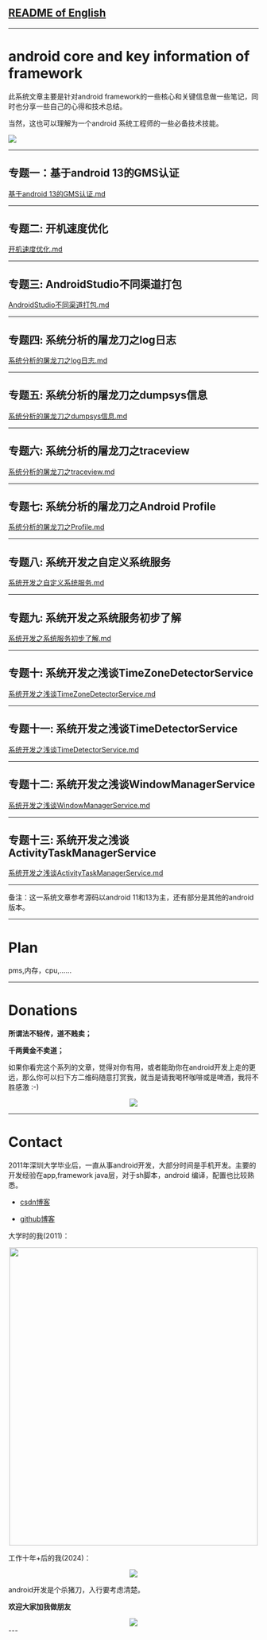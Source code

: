 
## [README of English][readme]

---

# android core and key information of framework


此系统文章主要是针对android framework的一些核心和关键信息做一些笔记，同时也分享一些自己的心得和技术总结。


当然，这也可以理解为一个android 系统工程师的一些必备技术技能。


<img src="./flower/flower_red_003.png">


---

## 专题一：基于android 13的GMS认证
[基于android 13的GMS认证.md](./专题一_基于android_13的GMS认证/基于android_13的GMS认证.md)

---

## 专题二: 开机速度优化
[开机速度优化.md](./专题二_开机速度优化/开机速度优化.md)

---

## 专题三: AndroidStudio不同渠道打包
[AndroidStudio不同渠道打包.md](./专题三_AndroidStudio不同渠道打包/AndroidStudio不同渠道打包.md)

---

## 专题四: 系统分析的屠龙刀之log日志
[系统分析的屠龙刀之log日志.md](./专题四_系统分析的屠龙刀之log日志/系统分析的屠龙刀之log日志.md)

---

## 专题五: 系统分析的屠龙刀之dumpsys信息
[系统分析的屠龙刀之dumpsys信息.md](./专题五_系统分析的屠龙刀之dumpsys信息/系统分析的屠龙刀之dumpsys信息.md)

---

## 专题六: 系统分析的屠龙刀之traceview
[系统分析的屠龙刀之traceview.md](./专题六_系统分析的屠龙刀之traceview/系统分析的屠龙刀之traceview.md)

---

## 专题七: 系统分析的屠龙刀之Android Profile
[系统分析的屠龙刀之Profile.md](./专题七_系统分析的屠龙刀之Profile/系统分析的屠龙刀之Profile.md)

---

## 专题八: 系统开发之自定义系统服务
[系统开发之自定义系统服务.md](./专题八_系统开发之自定义系统服务/系统开发之自定义系统服务.md)

---

## 专题九: 系统开发之系统服务初步了解
[系统开发之系统服务初步了解.md](./专题九_系统开发之系统服务初步了解/系统开发之系统服务初步了解.md)

---

## 专题十: 系统开发之浅谈TimeZoneDetectorService
[系统开发之浅谈TimeZoneDetectorService.md](./专题十_系统开发之浅谈TimeZoneDetectorService/系统开发之浅谈TimeZoneDetectorService.md)

---

## 专题十一: 系统开发之浅谈TimeDetectorService
[系统开发之浅谈TimeDetectorService.md](./专题十一_系统开发之浅谈TimeDetectorService/系统开发之浅谈TimeDetectorService.md)

---

## 专题十二: 系统开发之浅谈WindowManagerService
[系统开发之浅谈WindowManagerService.md](./专题十二_系统开发之浅谈WindowManagerService/系统开发之浅谈WindowManagerService.md)

---

## 专题十三: 系统开发之浅谈ActivityTaskManagerService
[系统开发之浅谈ActivityTaskManagerService.md](./专题十三_系统开发之浅谈ActivityTaskManagerService/系统开发之浅谈ActivityTaskManagerService.md)

---

备注：这一系统文章参考源码以android 11和13为主，还有部分是其他的android 版本。

---
# Plan
pms,内存，cpu,......


---
# Donations

**所谓法不轻传，道不贱卖；**

**千两黄金不卖道；**

如果你看完这个系列的文章，觉得对你有用，或者能助你在android开发上走的更远，那么你可以扫下方二维码随意打赏我，就当是请我喝杯咖啡或是啤酒，我将不胜感激 :-)


<div align=center>
<img src=".\Images\donate.png">
<div align=left>

---
# Contact

2011年深圳大学毕业后，一直从事android开发，大部分时间是手机开发。主要的开发经验在app,framework java层，对于sh脚本，android 编译，配置也比较熟悉。

- [csdn博客](https://blog.csdn.net/hfreeman2008)

- [github博客](https://github.com/hfreeman2008)

大学时的我(2011)：
<div align=center>
<img src=".\Images\2008年大学.png" width=500 height=600>
<div align=left>

工作十年+后的我(2024)：
<div align=center>
<img src=".\Images\2024年工作时的照片.png">
<div align=left>

android开发是个杀猪刀，入行要考虑清楚。


**欢迎大家加我做朋友**
<div align=center>
<img src=".\Images\weixin_hxm_001.png">
<div align=left>
---


[readme]: https://github.com/hfreeman2008/android_core_framework/blob/main/README.md
[readme-cn]: https://github.com/hfreeman2008/android_core_framework/blob/main/README-CN.md

